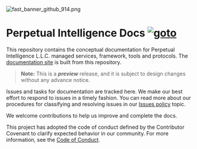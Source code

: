 ![fast_banner_github_914.png](https://en.gravatar.com/userimage/152742631/4ab9cb340649391354d65b592b744114.png)

# Perpetual Intelligence Docs [![goto](https://img.shields.io/badge/-https://docs.perpetualintelligence.com-blue)](https://docs.perpetualintelligence.com) 

This repository contains the conceptual documentation for Perpetual Intelligence L.L.C. managed services, framework, tools and protocols. The [documentation site](https://docs.perpetualintelligence.com) is built from this repository.

> **Note:** This is a ***preview*** release, and it is subject to design changes without any advance notice.

Issues and tasks for documentation are tracked here. We make our best effort to respond to issues in a timely fashion. You can read more about our procedures for classifying and resolving issues in our [Issues policy](https://github.com/perpetualintelligence/terms/blob/main/IssuesPolicy.md) topic.

We welcome contributions to help us improve and complete the docs. 

This project has adopted the code of conduct defined by the Contributor Covenant to clarify expected behavior in our community.
For more information, see the [Code of Conduct](https://github.com/perpetualintelligence/terms/blob/main/code-of-conduct.md).
